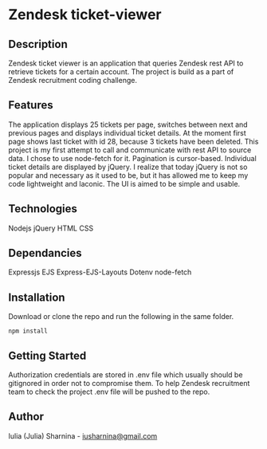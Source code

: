 # Zendesk ticket-viewer #

## Description
Zendesk ticket viewer is an application that queries Zendesk rest API to retrieve tickets for a certain account. The project is build as a part of Zendesk recruitment coding challenge.

## Features
The application displays 25 tickets per page, switches between next and previous pages and displays individual ticket details. At the moment first page shows last ticket with id 28, because 3 tickets have been deleted. 
This project is my first attempt to call and communicate with rest API to source data. I chose to use node-fetch for it. 
Pagination is cursor-based. 
Individual ticket details are displayed by jQuery. I realize that today jQuery is not so popular and necessary as it used to be, but it has allowed me to keep my code lightweight and laconic. 
The UI is aimed to be simple and usable. 

## Technologies
Nodejs
jQuery
HTML
CSS

## Dependancies
Expressjs
EJS
Express-EJS-Layouts
Dotenv
node-fetch

## Installation

Download or clone the repo and run the following in the same folder.

`npm install`

## Getting Started

Authorization credentials are stored in .env file which usually should be gitignored in order not to compromise them. To help Zendesk recruitment team to check the project .env file will be pushed to the repo. 

## Author
Iulia (Julia) Sharnina - iusharnina@gmail.com
